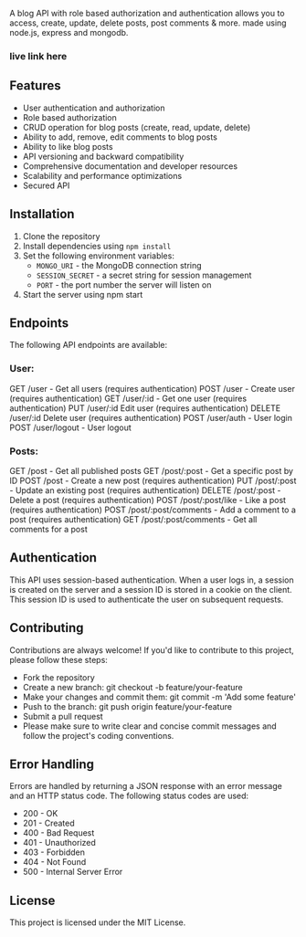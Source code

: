 A blog API with role based authorization and authentication allows you to access, create, update, delete posts, post comments & more. made using node.js, express and mongodb.

### live link here

## Features

- User authentication and authorization
- Role based authorization
- CRUD operation for blog posts (create, read, update, delete)
- Ability to add, remove, edit comments to blog posts
- Ability to like blog posts
- API versioning and backward compatibility
- Comprehensive documentation and developer resources
- Scalability and performance optimizations
- Secured API

## Installation
1. Clone the repository
2. Install dependencies using `npm install`
3. Set the following environment variables:
    - `MONGO_URI` - the MongoDB connection string
    - `SESSION_SECRET` - a secret string for session management
    - `PORT` - the port number the server will listen on
4. Start the server using npm start

## Endpoints

The following API endpoints are available:

### User:
GET /user - Get all users (requires authentication)
POST /user - Create user (requires authentication)
GET /user/:id - Get one user (requires authentication)
PUT /user/:id Edit user (requires authentication)
DELETE /user/:id Delete user (requires authentication)
POST /user/auth - User login
POST /user/logout - User logout


### Posts:
GET /post - Get all published posts
GET /post/:post - Get a specific post by ID
POST /post - Create a new post (requires authentication)
PUT /post/:post - Update an existing post (requires authentication)
DELETE /post/:post - Delete a post (requires authentication)
POST /post/:post/like - Like a post (requires authentication)
POST /post/:post/comments - Add a comment to a post (requires authentication)
GET /post/:post/comments - Get all comments for a post

## Authentication
This API uses session-based authentication. When a user logs in, a session is created on the server and a session ID is stored in a cookie on the client. This session ID is used to authenticate the user on subsequent requests.

## Contributing
Contributions are always welcome! If you'd like to contribute to this project, please follow these steps:

- Fork the repository
- Create a new branch: git checkout -b feature/your-feature
- Make your changes and commit them: git commit -m 'Add some feature'
- Push to the branch: git push origin feature/your-feature
- Submit a pull request
- Please make sure to write clear and concise commit messages and follow the project's coding conventions.

## Error Handling
Errors are handled by returning a JSON response with an error message and an HTTP status code. The following status codes are used:

- 200 - OK
- 201 - Created
- 400 - Bad Request
- 401 - Unauthorized
- 403 - Forbidden
- 404 - Not Found
- 500 - Internal Server Error

## License
This project is licensed under the MIT License.